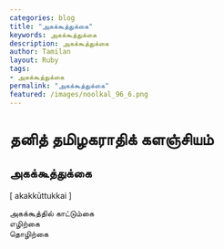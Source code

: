 ```yaml
---  
categories: blog  
title: "அகக்கூத்துக்கை"
keywords: அகக்கூத்துக்கை  
description: அகக்கூத்துக்கை
author: Tamilan  
layout: Ruby  
tags:     
- அகக்கூத்துக்கை
permalink: "அகக்கூத்துக்கை"  
featured: /images/noolkal_96_6.png  
--- 
```

# தனித் தமிழகராதிக் களஞ்சியம்
## அகக்கூத்துக்கை

[ akakkūttukkai ]  
  
அகக்கூத்தில் காட்டும்கை  
எழிற்கை  
தொழிற்கை